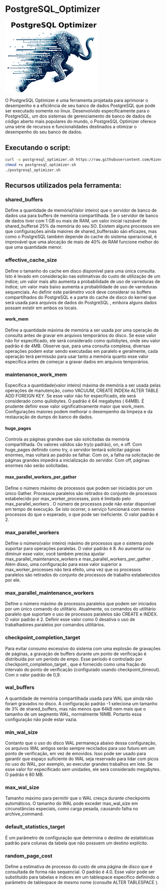 # PostgreSQL_Optimizer

<img alt="Terraform" src="https://github.com/Kionovelletto/postgreSQL_Optimizer/blob/main/img/logo_pg_optimizer.png" width="300px">

O PostgreSQL Optimizer é uma ferramenta projetada para aprimorar o desempenho e a eficiência de seu banco de dados PostgreSQL que pode ser executado somente no linux. Desenvolvido especificamente para o PostgreSQL, um dos sistemas de gerenciamento de banco de dados de código aberto mais populares do mundo, o PostgreSQL Optimizer oferece uma série de recursos e funcionalidades destinados a otimizar o desempenho do seu banco de dados.

## Executando o script:
```bash
curl -o postgresql_optimizer.sh https://raw.githubusercontent.com/Kionovelletto/postgreSQL_Optimizer/main/postgresql_optimizer.sh
chmod +x postgresql_optimizer.sh
./postgresql_optimizer.sh
```

## Recursos utilizados pela ferramenta:

### shared_buffers
Define a quantidade de memória(Valor inteiro) que o servidor de banco de dados usa para buffers de memória compartilhada. 
Se o servidor de banco de dados tiver com 1 GB ou mais de RAM, um valor inicial razoável de shared_buffersé 25% da memória do seu SO. 
Existem alguns processos em que configurações ainda maiores de shared_bufferssão são eficazes, mas como o PostgreSQL também depende do cache do sistema operacional, 
é improvável que uma alocação de mais de 40% de RAM funcione melhor do que uma quantidade menor.

### effective_cache_size
Define o tamanho do cache em disco disponível para uma única consulta. 
Isto é levado em consideração nas estimativas do custo de utilização de um índice; um valor mais alto aumenta a probabilidade de uso de varreduras de índice; 
um valor mais baixo aumenta a probabilidade de uso de varreduras sequenciais. Ao definir este parâmetro você deve considerar os buffers compartilhados do PostgreSQL e a 
parte do cache de disco do kernel que será usada para arquivos de dados do PostgreSQL , embora alguns dados possam existir em ambos os locais.

#### work_mem
Define a quantidade máxima de memória a ser usada por uma operação de consulta antes de gravar em arquivos temporários do disco. 
Se esse valor não for especificado, ele será considerado como quilobytes, onde seu valor padrão é de 4MB. 
Observe que, para uma consulta complexa, diversas operações podem estar sendo executadas em paralelo e geralmente, cada operação terá permissão 
para usar tanto a memória quanto esse valor especifica antes de começar a gravar dados em arquivos temporários.

### maintenance_work_mem
Especifica a quantidade(valor inteiro) máxima de memória a ser usada pelas operações de manutenção, como VACUUM, CREATE INDEXe ALTER TABLE ADD FOREIGN KEY. 
Se esse valor não for especificado, ele será considerado como quilobytes. O padrão é 64 megabytes ( 64MB). 
É prudente definir esse valor significativamente maior que work_mem. Configurações maiores podem melhorar o desempenho da limpeza e da restauração de dumps do banco de dados.

#### huge_pages
Controla as páginas grandes que são solicitadas da memória compartilhada. Os valores válidos são try(o padrão), on, e off. 
Com huge_pages definido como try, o servidor tentará solicitar páginas enormes, mas voltará ao padrão se falhar. 
Com on, a falha na solicitação de páginas grandes impedirá a inicialização do servidor. 
Com off, páginas enormes não serão solicitadas.

#### max_parallel_workers_per_gather
Define o número máximo de processos que podem ser iniciados por um único Gather. 
Processos paralelos são retirados do conjunto de processos estabelecido por max_worker_processes, pois é limitado pelo max_parallel_workers . 
O número de processos pode não estar disponível em tempo de execução. Se isto ocorrer, o serviço funcionará com menos processos do que o esperado, o que pode ser ineficiente. O valor padrão é 2.

### max_parallel_workers
Define o número(valor inteiro) máximo de processos que o sistema pode suportar para operações paralelas. O valor padrão é 8. 
Ao aumentar ou diminuir esse valor, você também precisa ajustar max_parallel_maintenance_workers e max_parallel_workers_per_gather . Além disso, uma configuração para esse valor superior a max_worker_processes não terá efeito, uma vez que os processos paralelos são retirados do conjunto de processos de trabalho estabelecidos por ele.

### max_parallel_maintenance_workers
Define o número máximo de processos paralelos que podem ser iniciados por um único comando do utilitário. Atualmente, 
os comandos do utilitário paralelo que suportam o uso de processos paralelos são CREATE e INDEX.
O valor padrão é 2. Definir esse valor como 0 desativa o uso de trabalhadores paralelos por comandos utilitários.

### checkpoint_completion_target
Para evitar consumo excessivo do sistema com uma explosão de gravações de páginas, a gravação de buffers durante um ponto de verificação é distribuída por um período de empo. Esse período é controlado por checkpoint_completion_target , que é fornecido como uma fração do intervalo do ponto de verificação (configurado usando checkpoint_timeout). Com o valor padrão de 0,9.

### wal_buffers
A quantidade de memória compartilhada usada para WAL que ainda não foram gravados no disco. A configuração padrão -1 seleciona um tamanho de 3% de shared_buffers, mas não menos que 64kB nem mais que o tamanho de um segmento WAL, normalmente 16MB. Portanto essa configuração não pode estar vazia.

### min_wal_size
Contanto que o uso do disco WAL permaneça abaixo dessa configuração, os arquivos WAL antigos serão sempre reciclados para uso futuro em um ponto de verificação, em vez de emovidos. Isso pode ser usado para garantir que espaço suficiente do WAL seja reservado para lidar com picos no uso do WAL, por exemplo, ao executar grandes trabalhos em lote. Se esse valor for especificado sem unidades, ele será considerado megabytes. O padrão é 80 MB.

### max_wal_size
Tamanho máximo para permitir que o WAL cresça durante checkpoints automáticos. O tamanho do WAL pode exceder max_wal_size em circunstâncias especiais, como carga pesada, causando falha no archive_command.

### default_statistics_target
É um parâmetro de configuração que determina o destino de estatísticas padrão para colunas da tabela que não possuem um destino explícito. 

### random_page_cost
Define a estimativa de processo do custo de uma página de disco que é consultada de forma não sequencial. O padrão é 4.0. 
Esse valor pode ser substituído para tabelas e índices em um tablespace específico definindo o parâmetro de tablespace de mesmo nome (consulte ALTER TABLESPACE ).